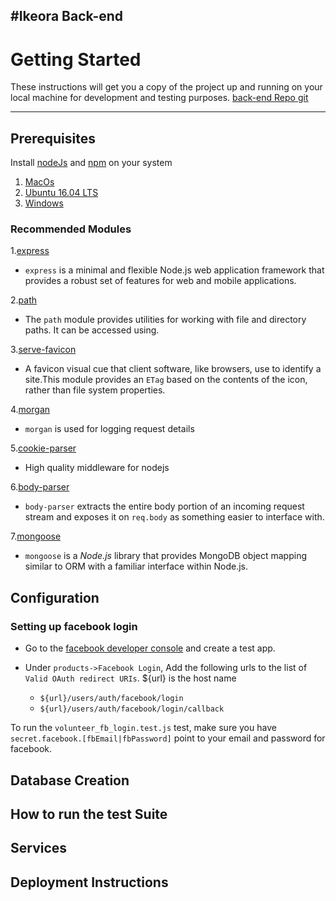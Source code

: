 #Ikeora Back-end
---

# Getting Started

These instructions will get you a copy of the project up and running on your local machine for development and testing purposes. 
[back-end Repo git](https://github.com/releafgroup/ikeora-back-end.git)

---

## Prerequisites

Install [nodeJs][1] and [npm][2] on your system


1. [MacOs][3]
2. [Ubuntu 16.04 LTS][4]
3. [Windows][5]

### Recommended Modules

1.[express][6]

- `express` is a minimal and flexible Node.js web application framework that provides a robust set of features for web and mobile applications. 

2.[path][7]

- The `path` module provides utilities for working with file and directory paths. It can be accessed using.

3.[serve-favicon][8]

- A favicon visual cue that client software, like browsers, use to identify a site.This module provides an `ETag` based on the contents of the icon, rather than file system properties.

4.[morgan][9]

- `morgan` is used for logging request details

5.[cookie-parser][10]

- High quality middleware for nodejs

6.[body-parser][11]

- `body-parser` extracts the entire body portion of an incoming request stream and exposes it on `req.body` as something easier to interface with.

7.[mongoose][12]

- `mongoose` is a *Node.js* library that provides MongoDB object mapping similar to ORM with a familiar interface within Node.js.


## Configuration

### Setting up facebook login ###

* Go to the [facebook developer console](https://developers.facebook.com/apps) and create a test app.

* Under `products->Facebook Login`, Add the following urls to the list of `Valid OAuth redirect URIs`. ${url} is the host name
	* `${url}/users/auth/facebook/login`
	* `${url}/users/auth/facebook/login/callback`

To run the `volunteer_fb_login.test.js` test, make sure you have `secret.facebook.[fbEmail|fbPassword]` point to your email and password for facebook.

## Database Creation

## How to run the test Suite

## Services 

## Deployment Instructions 




[1]: https://nodejs.org/en/  "Node.js Official Site"
[2]: https://www.npmjs.com/ "NPM Official Site"
[3]: http://blog.teamtreehouse.com/install-node-js-npm-mac "teamtreehouse Blog"
[4]: https://www.digitalocean.com/community/tutorials/how-to-install-node-js-on-ubuntu-16-04 "Digital Ocean"
[5]: http://blog.teamtreehouse.com/install-node-js-npm-windows "team teamtreehouse blog"
[6]: https://expressjs.com/ "Official express site"
[7]: https://nodejs.org/api/path.html "Nodejs Path"
[8]: https://github.com/expressjs/serve-favicon "Server-favicon repo"
[9]: https://github.com/expressjs/morgan "Morgan Repo"
[10]: https://github.com/expressjs/cookie-parser "cookie-parser repo"
[11]: https://github.com/expressjs/body-parser "body-parser repo"
[12]: http://mongoosejs.com/ "mongoose site"

